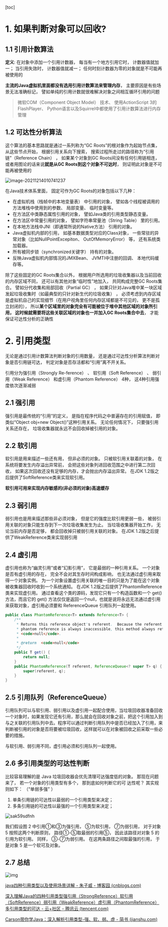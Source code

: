 [toc]



# 1. 如果判断对象可以回收?

## 1.1  引用计数算法  

**定义**: 在对象中添加一个引用计数器， 每当有一个地方引用它时， 计数器值就加一； 当引用失效时， 计数器值就减一； 任何时刻计数器为零的对象就是不可能再被使用的  

**主流的Java虚拟机里面都没有选用引用计数算法来管理内存**， 主要原因是有些场景无法准确标记， 譬如单纯的引用计数就很难解决对象之间相互循环引用的问题  

> 微软COM（Component Object Model） 技术、 使用ActionScript 3的FlashPlayer、 Python语言以及Squirrel中都使用了引用计数算法进行内存管理  



## 1.2 可达性分析算法  

这个算法的基本思路就是通过一系列称为“GC Roots”的根对象作为起始节点集， 从这些节点开始， 根据引用关系向下搜索， 搜索过程所走过的路径称为“引用链”（Reference Chain） ， 如果某个对象到GC Roots间没有任何引用链相连，或者用图论的话来说**就是从GC Roots到这个对象不可达时**， 则证明此对象是不可能再被使用的  

![image-20211214010741237](https://gitee.com/xiaokunji/my-images/raw/master/myMD/可达性分析算法案例.png)



在Java技术体系里面， 固定可作为GC Roots的对象包括以下几种：

- 在虚拟机栈（栈帧中的本地变量表） 中引用的对象， 譬如各个线程被调用的方法堆栈中使用到的参数、 局部变量、 临时变量等。
- 在方法区中类静态属性引用的对象， 譬如Java类的引用类型静态变量。
- 在方法区中常量引用的对象， 譬如字符串常量池（String Table） 里的引用。
- 在本地方法栈中JNI（即通常所说的Native方法） 引用的对象。
- Java虚拟机内部的引用， 如基本数据类型对应的Class对象， 一些常驻的异常对象（比如NullPointExcepiton、 OutOfMemoryError） 等， 还有系统类加载器。
- 所有被同步锁（synchronized关键字） 持有的对象。
- 反映Java虚拟机内部情况的JMXBean、 JVMTI中注册的回调、 本地代码缓存等。  



除了这些固定的GC Roots集合以外， 根据用户所选用的垃圾收集器以及当前回收的内存区域不同， 还可以有其他对象“临时性”地加入， 共同构成完整GC Roots集合。 譬如分代收集和局部回收（Partial GC） ， 如果只针对Java堆中某一块区域发起垃圾收集时（如最典型的只针对新生代的垃圾收集） ， 必须考虑到内存区域是虚拟机自己的实现细节（在用户视角里任何内存区域都是不可见的， 更不是孤立封闭的）， 所以**某个区域里的对象完全有可能被位于堆中其他区域的对象所引用， 这时候就需要将这些关联区域的对象也一并加入GC Roots集合中去**， 才能保证可达性分析的正确性  



# 2. 引用类型

无论是通过引用计数算法判断对象的引用数量， 还是通过可达性分析算法判断对象是否引用链可达， 判定对象是否存活都和“引用”离不开关系。  

引用分为强引用（Strongly Re-ference） 、 软引用（Soft Reference） 、 弱引用（Weak Reference） 和虚引用（Phantom Reference） 4种， 这4种引用强度依次逐渐减弱  

## 2.1 强引用

强引用是最传统的“引用”的定义， 是指在程序代码之中普遍存在的引用赋值， 即类似“Object obj=new Object()”这种引用关系。 无论任何情况下， 只要强引用关系还存在， 垃圾收集器就永远不会回收掉被引用的对象。  

## 2.2 软引用

软引用是用来描述一些还有用， 但非必须的对象。 只被软引用关联着的对象， 在系统将要发生内存溢出异常前， 会把这些对象列进回收范围之中进行第二次回收， 如果这次回收还没有足够的内存，才会抛出内存溢出异常。 在JDK 1.2版之后提供了SoftReference类来实现软引用。  

**软引用可用来实现内存敏感的(非必须的对象)高速缓存**

## 2.3 弱引用

弱引用也是用来描述那些非必须对象， 但是它的强度比软引用更弱一些， 被弱引用关联的对象只能生存到下一次垃圾收集发生为止。 当垃圾收集器开始工作， 无论当前内存是否足够， 都会回收掉只被弱引用关联的对象。 在JDK 1.2版之后提供了WeakReference类来实现弱引用  

## 2.4 虚引用

虚引用也称为“幽灵引用”或者“幻影引用”， 它是最弱的一种引用关系。 一个对象是否有虚引用的存在， 完全不会对其生存时间构成影响， 也无法通过虚引用来取得一个对象实例。 为一个对象设置虚引用关联的唯一目的只是为了能在这个对象被收集器回收时收到一个系统通知。 在JDK 1.2版之后提供了PhantomReference类来实现虚引用。  通过查看这个类的源码，发现它只有一个构造函数和一个 get() 方法，而且它的 get() 方法仅仅是返回一个null，也就是说将永远无法通过虚引用来获取对象，虚引用必须要和 ReferenceQueue 引用队列一起使用。

```java
public class PhantomReference<T> extends Reference<T> {
    /**
     * Returns this reference object's referent.  Because the referent of a
     * phantom reference is always inaccessible, this method always returns
     * <code>null</code>.
     *
     * @return  <code>null</code>
     */
    public T get() {
        return null;
    }
    public PhantomReference(T referent, ReferenceQueue<? super T> q) {
        super(referent, q);
    }
}
```



## 2.5 引用队列（ReferenceQueue）

引用队列可以与软引用、弱引用以及虚引用一起配合使用，当垃圾回收器准备回收一个对象时，如果发现它还有引用，那么就会在回收对象之前，把这个引用加入到与之关联的引用队列中去。程序可以通过判断引用队列中是否已经加入了引用，来判断被引用的对象是否将要被垃圾回收，这样就可以在对象被回收之前采取一些必要的措施。

与软引用、弱引用不同，虚引用必须和引用队列一起使用。



## 2.6 多引用类型的可达性判断

比较容易理解的是 Java 垃圾回收器会优先清理可达强度低的对象。 那现在问题来了， 若一个对象的引用类型有多个， 那到底如何判断它的可 达性呢？ 其实规则如下： （“单弱多强” ）

1. 单条引用链的可达性以最弱的一个引用类型来决定；
2. 多条引用链的可达性以最强的一个引用类型来决定；

![sak59sdfnh](https://gitee.com/xiaokunji/my-images/raw/master/myMD/多引用类型可达性判断.png)

我们假设图 2 中引用①和③为强引用， ⑤为软引用， ⑦为弱引用， 对于对象 5 按照这两个判断原则， 路径①-⑤取最弱的引用⑤， 因此该路径对对象 5 的引用为软引用。 同样， ③-⑦为弱引用。 在这两条路径之间取最强的引用， 于是对象 5 是一个软可及对象。



## 2.7 总结 

![img](https://upload-images.jianshu.io/upload_images/944365-018f1506f7c74e10.png?imageMogr2/auto-orient/strip|imageView2/2/w/1200/format/webp)





[java四种引用类型以及使用场景详解 - 朱子威 - 博客园 (cnblogs.com)](https://www.cnblogs.com/minikobe/p/11929737.html)

[深入理解Java的四种引用类型强引用（StrongReference）软引用（SoftReference）弱引用（WeakReference）虚引用（PhantomReference）多引用类型的可达 - 云+社区 - 腾讯云 (tencent.com)](https://cloud.tencent.com/developer/article/1196111)

[Carson带你学Java：深入解析引用类型-强、软、弱、虚 - 简书 (jianshu.com)](https://www.jianshu.com/p/a52c257b2353)
